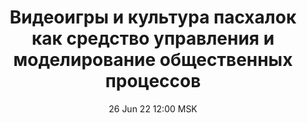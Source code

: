 ---
title: "Видеоигры и культура пасхалок как средство управления и моделирование общественных процессов"
date: "26 Jun 22 12:00 MSK"
draft: false
speakers: ["arseniy-izyurov"]
---